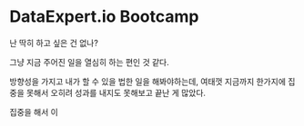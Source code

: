 # DataExpert.io Bootcamp

난 딱히 하고 싶은 건 없나?&#x20;

그냥 지금 주어진 일을 열심히 하는 편인 것 같다.&#x20;

방향성을 가지고 내가 할 수 있을 법한 일을 해봐야하는데, 여태껏 지금까지 한가지에 집중을 못해서 오히려 성과를 내지도 못해보고 끝난 게 많았다.&#x20;

집중을 해서 이

